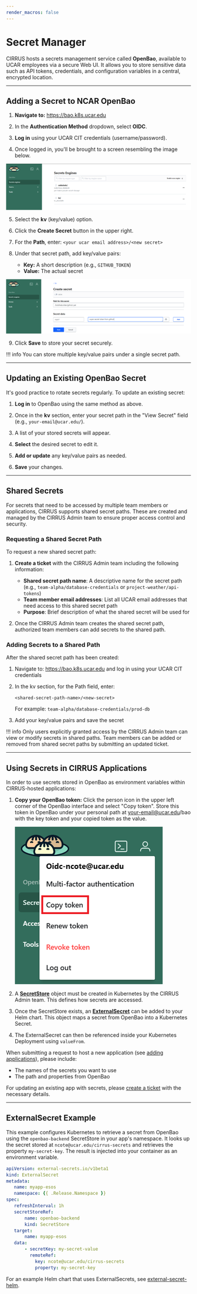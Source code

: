 ```yaml
---
render_macros: false
---
```

<!-- the above suppresses MkDocs macros parsing - conflicts with YAML example below -->

# Secret Manager

CIRRUS hosts a secrets management service called **OpenBao**, available to UCAR employees via a secure Web UI. It allows you to store sensitive data such as API tokens, credentials, and configuration variables in a central, encrypted location.

---

## Adding a Secret to NCAR OpenBao

1. **Navigate to:** https://bao.k8s.ucar.edu

2. In the **Authentication Method** dropdown, select **OIDC**.

3. **Log in** using your UCAR CIT credentials (username/password).

4. Once logged in, you'll be brought to a screen resembling the image below.

![Bao Home Screen](../../media/openbao/bao1.png "Bao Home Screen")

5. Select the **kv** (key/value) option.

6. Click the **Create Secret** button in the upper right.

7. For the **Path**, enter:
   `<your ucar email address>/<new secret>`

8. Under that secret path, add key/value pairs:
   - **Key:** A short description (e.g., `GITHUB_TOKEN`)
   - **Value:** The actual secret

![Bao Secret Screen](../../media/openbao/bao2.png "Bao Secret Screen")

9. Click **Save** to store your secret securely.

!!! info
    You can store multiple key/value pairs under a single secret path.

---

## Updating an Existing OpenBao Secret

It's good practice to rotate secrets regularly. To update an existing secret:

1. **Log in** to OpenBao using the same method as above.

2. Once in the **kv** section, enter your secret path in the "View Secret" field (e.g., `your-email@ucar.edu/`).

3. A list of your stored secrets will appear.

4. **Select** the desired secret to edit it.

5. **Add or update** any key/value pairs as needed.

6. **Save** your changes.

---

## Shared Secrets

For secrets that need to be accessed by multiple team members or applications, CIRRUS supports shared secret paths. These are created and managed by the CIRRUS Admin team to ensure proper access control and security.

### Requesting a Shared Secret Path

To request a new shared secret path:

1. **Create a ticket** with the CIRRUS Admin team including the following information:

    - **Shared secret path name**: A descriptive name for the secret path (e.g., `team-alpha/database-credentials` or `project-weather/api-tokens`)
    - **Team member email addresses**: List all UCAR email addresses that need access to this shared secret path
    - **Purpose**: Brief description of what the shared secret will be used for

2. Once the CIRRUS Admin team creates the shared secret path, authorized team members can add secrets to the shared path.

### Adding Secrets to a Shared Path

After the shared secret path has been created:

1. Navigate to: https://bao.k8s.ucar.edu and log in using your UCAR CIT credentials

2. In the kv section, for the Path field, enter:
   ```
   <shared-secret-path-name>/<new-secret>
   ```
   For example: `team-alpha/database-credentials/prod-db`

3. Add your key/value pairs and save the secret

!!! info
    Only users explicitly granted access by the CIRRUS Admin team can view or modify secrets in shared paths. Team members can be added or removed from shared secret paths by submitting an updated ticket.

---

## Using Secrets in CIRRUS Applications

In order to use secrets stored in OpenBao as environment variables within CIRRUS-hosted applications:

1. **Copy your OpenBao token:** Click the person icon in the upper left corner of the OpenBao interface and select "Copy token". Store this token in OpenBao under your personal path at <your-email@ucar.edu>/bao with the key token and your copied token as the value.

    ![Bao Copy Token](../../media/openbao/bao3.png "Bao Copy Token")

2. A **[SecretStore](https://external-secrets.io/latest/api/secretstore/)** object must be created in Kubernetes by the CIRRUS Admin team. This defines how secrets are accessed.

3. Once the SecretStore exists, an **[ExternalSecret](https://external-secrets.io/latest/api/externalsecret/)** can be added to your Helm chart. This object maps a secret from OpenBao into a Kubernetes Secret.

4. The ExternalSecret can then be referenced inside your Kubernetes Deployment using `valueFrom`.

When submitting a request to host a new application (see [adding applications](../03-deploying-applications/additions.md)), please include:

- The names of the secrets you want to use
- The path and properties from OpenBao

For updating an existing app with secrets, please [create a ticket](../02-interact-with-cirrus-team/create-tickets.md) with the necessary details.

---

## ExternalSecret Example

This example configures Kubernetes to retrieve a secret from OpenBao using the `openbao-backend` SecretStore in your app's namespace. It looks up the secret stored at `ncote@ucar.edu/cirrus-secrets` and retrieves the property `my-secret-key`. The result is injected into your container as an environment variable.

```yaml
apiVersion: external-secrets.io/v1beta1
kind: ExternalSecret
metadata:
   name: myapp-esos
   namespace: {{ .Release.Namespace }}
spec:
   refreshInterval: 1h
   secretStoreRef:
       name: openbao-backend
       kind: SecretStore
   target:
       name: myapp-esos
   data:
       - secretKey: my-secret-value
         remoteRef:
           key: ncote@ucar.edu/cirrus-secrets
           property: my-secret-key
```

For an example Helm chart that uses ExternalSecrets, see [external-secret-helm](https://github.com/NCAR/cirrus-helm-examples/tree/main/external-secret-helm).
